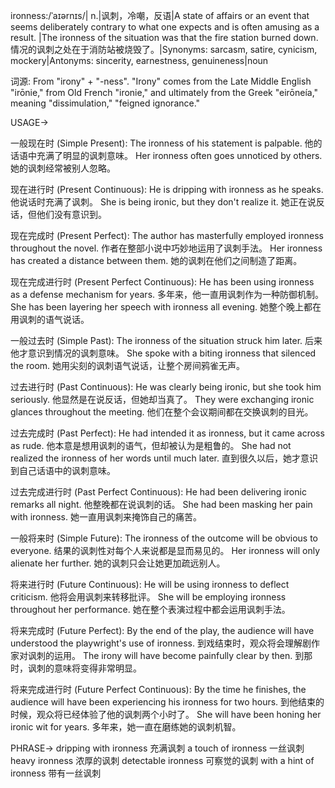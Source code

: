 ironness:/ˈaɪərnɪs/| n.|讽刺，冷嘲，反语|A state of affairs or an event that seems deliberately contrary to what one expects and is often amusing as a result. |The ironness of the situation was that the fire station burned down.  情况的讽刺之处在于消防站被烧毁了。|Synonyms: sarcasm, satire, cynicism, mockery|Antonyms: sincerity, earnestness, genuineness|noun

词源:
From "irony" + "-ness".  "Irony" comes from the Late Middle English "irōnie," from Old French "ironie," and ultimately from the Greek "eirōneía," meaning "dissimulation," "feigned ignorance."

USAGE->

一般现在时 (Simple Present):
The ironness of his statement is palpable. 他的话语中充满了明显的讽刺意味。
Her ironness often goes unnoticed by others. 她的讽刺经常被别人忽略。

现在进行时 (Present Continuous):
He is dripping with ironness as he speaks. 他说话时充满了讽刺。
She is being ironic, but they don't realize it.  她正在说反话，但他们没有意识到。

现在完成时 (Present Perfect):
The author has masterfully employed ironness throughout the novel. 作者在整部小说中巧妙地运用了讽刺手法。
Her ironness has created a distance between them. 她的讽刺在他们之间制造了距离。

现在完成进行时 (Present Perfect Continuous):
He has been using ironness as a defense mechanism for years. 多年来，他一直用讽刺作为一种防御机制。
She has been layering her speech with ironness all evening.  她整个晚上都在用讽刺的语气说话。

一般过去时 (Simple Past):
The ironness of the situation struck him later.  后来他才意识到情况的讽刺意味。
She spoke with a biting ironness that silenced the room. 她用尖刻的讽刺语气说话，让整个房间鸦雀无声。

过去进行时 (Past Continuous):
He was clearly being ironic, but she took him seriously. 他显然是在说反话，但她却当真了。
They were exchanging ironic glances throughout the meeting. 他们在整个会议期间都在交换讽刺的目光。

过去完成时 (Past Perfect):
He had intended it as ironness, but it came across as rude.  他本意是想用讽刺的语气，但却被认为是粗鲁的。
She had not realized the ironness of her words until much later. 直到很久以后，她才意识到自己话语中的讽刺意味。

过去完成进行时 (Past Perfect Continuous):
He had been delivering ironic remarks all night. 他整晚都在说讽刺的话。
She had been masking her pain with ironness. 她一直用讽刺来掩饰自己的痛苦。

一般将来时 (Simple Future):
The ironness of the outcome will be obvious to everyone. 结果的讽刺性对每个人来说都是显而易见的。
Her ironness will only alienate her further. 她的讽刺只会让她更加疏远别人。

将来进行时 (Future Continuous):
He will be using ironness to deflect criticism. 他将会用讽刺来转移批评。
She will be employing ironness throughout her performance.  她在整个表演过程中都会运用讽刺手法。

将来完成时 (Future Perfect):
By the end of the play, the audience will have understood the playwright's use of ironness. 到戏结束时，观众将会理解剧作家对讽刺的运用。
The irony will have become painfully clear by then. 到那时，讽刺的意味将变得非常明显。


将来完成进行时 (Future Perfect Continuous):
By the time he finishes, the audience will have been experiencing his ironness for two hours.  到他结束的时候，观众将已经体验了他的讽刺两个小时了。
She will have been honing her ironic wit for years. 多年来，她一直在磨练她的讽刺机智。


PHRASE->
dripping with ironness 充满讽刺
a touch of ironness  一丝讽刺
heavy ironness  浓厚的讽刺
detectable ironness  可察觉的讽刺
with a hint of ironness  带有一丝讽刺
